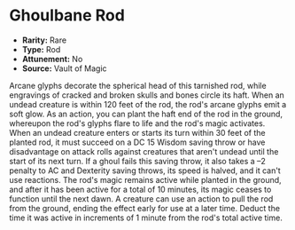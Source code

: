 # Ghoulbane Rod

- **Rarity:** Rare
- **Type:** Rod
- **Attunement:** No
- **Source:** Vault of Magic

Arcane glyphs decorate the spherical head of this tarnished rod, while engravings of cracked and broken skulls and bones circle its haft. When an undead creature is within 120 feet of the rod, the rod's arcane glyphs emit a soft glow. As an action, you can plant the haft end of the rod in the ground, whereupon the rod's glyphs flare to life and the rod's magic activates. When an undead creature enters or starts its turn within 30 feet of the planted rod, it must succeed on a DC 15 Wisdom saving throw or have disadvantage on attack rolls against creatures that aren't undead until the start of its next turn. If a ghoul fails this saving throw, it also takes a –2 penalty to AC and Dexterity saving throws, its speed is halved, and it can't use reactions. The rod's magic remains active while planted in the ground, and after it has been active for a total of 10 minutes, its magic ceases to function until the next dawn. A creature can use an action to pull the rod from the ground, ending the effect early for use at a later time. Deduct the time it was active in increments of 1 minute from the rod's total active time.
